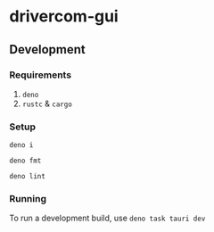 # drivercom-gui

## Development

### Requirements

1. `deno`
2. `rustc` & `cargo`

### Setup

`deno i`

`deno fmt`

`deno lint`

### Running

To run a development build, use `deno task tauri dev`
